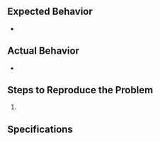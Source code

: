 ## Expected Behavior
<!--
Please explain what was expected from the code (e.g., result, speed).
-->
-

## Actual Behavior
<!--
Please explain what actually occured in contrast to expectations.
 
Tracebacks (formatted in code blocks) are appreciated.
-->
-

## Steps to Reproduce the Problem
<!--
Please explain how to reproduce the problem.
-->
1.

## Specifications
<!--
Please run `utilities/print_system_specs.py` and paste the output in the code block below.
-->
```

```
